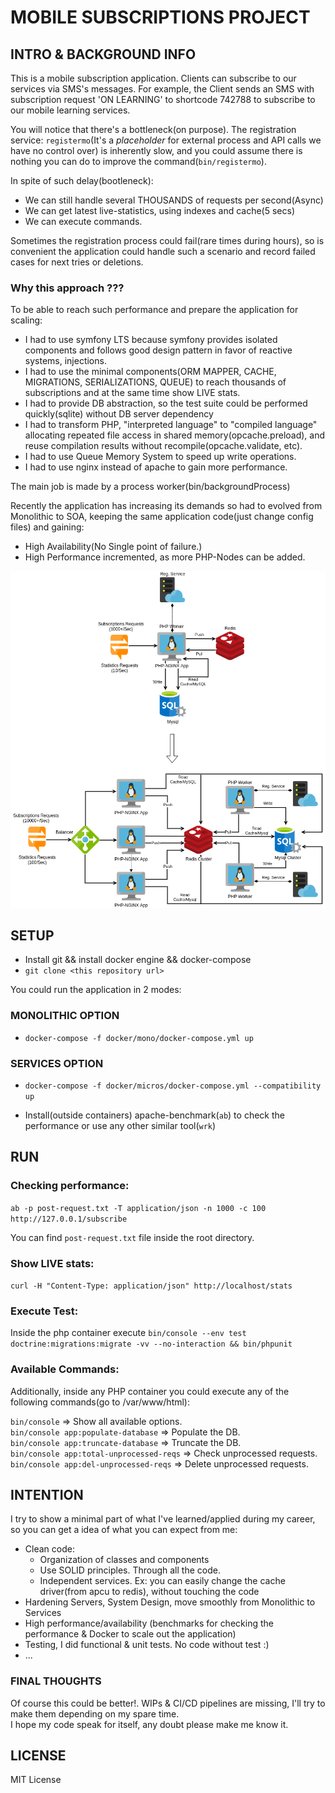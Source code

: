 #  MOBILE SUBSCRIPTIONS PROJECT  

## INTRO & BACKGROUND INFO

This is a mobile subscription application. Clients can subscribe to our services via SMS's messages.
For example, the Client sends an SMS with subscription request 'ON LEARNING' to shortcode 742788 to subscribe to our mobile learning services.

You will notice that there's a bottleneck(on purpose). The registration service: `registermo`(It's a *placeholder* for external process and API calls we have no control over) is inherently slow, and you could
assume there is nothing you can do to improve the command(`bin/registermo`).

In spite of such delay(bootleneck):
- We can still handle several THOUSANDS of requests per second(Async)
- We can get latest live-statistics, using indexes and cache(5 secs)
- We can execute commands.

Sometimes the registration process could fail(rare times during hours), so is convenient the application could handle such a scenario and
record failed cases for next tries or deletions.  

### Why this approach ??? 

To be able to reach such performance and prepare the application for scaling:
- I had to use symfony LTS because symfony provides isolated components and follows good design pattern in favor of reactive systems, injections. 
- I had to use the minimal components(ORM MAPPER, CACHE, MIGRATIONS, SERIALIZATIONS, QUEUE) to reach thousands of subscriptions and at the same time show LIVE stats.
- I had to provide DB abstraction, so the test suite could be performed quickly(sqlite) without DB server dependency  
- I had to transform PHP, "interpreted language" to "compiled language" allocating repeated file access in shared memory(opcache.preload), and reuse compilation results without recompile(opcache.validate, etc).
- I had to use Queue Memory System to speed up write operations. 
- I had to use nginx instead of apache to gain more performance. 

The main job is made by a process worker(bin/backgroundProcess)

Recently the application has increasing its demands so had to evolved from Monolithic to SOA, keeping the same application code(just change config files) and gaining: 
- High Availability(No Single point of failure.)
- High Performance incremented, as more PHP-Nodes can be added.

![alt text](./subscriptions.png)
 
## SETUP

* Install git && install docker engine && docker-compose
* `git clone <this repository url>`

You could run the application in 2 modes:

### MONOLITHIC OPTION
* `docker-compose -f docker/mono/docker-compose.yml up`

### SERVICES OPTION
* `docker-compose -f docker/micros/docker-compose.yml --compatibility up`


* Install(outside containers) apache-benchmark(`ab`) to check the performance or use any other similar tool(`wrk`)

## RUN
### Checking performance:
`ab -p post-request.txt -T application/json -n 1000 -c 100 http://127.0.0.1/subscribe`   

You can find `post-request.txt` file inside the root directory.

### Show LIVE stats:
`curl -H "Content-Type: application/json" http://localhost/stats`

### Execute Test:
Inside the php container execute
`bin/console --env test doctrine:migrations:migrate -vv --no-interaction && bin/phpunit`

### Available Commands:
Additionally, inside any PHP container you could execute any of the following commands(go to /var/www/html):  

`bin/console`                                => Show all available options.   
`bin/console app:populate-database`          => Populate the DB.  
`bin/console app:truncate-database`          => Truncate the DB.  
`bin/console app:total-unprocessed-reqs`     => Check unprocessed requests.  
`bin/console app:del-unprocessed-reqs`       => Delete unprocessed requests.


## INTENTION
I try to show a minimal part of what I've learned/applied during my career, so you can get a idea of what you can expect from me: 
- Clean code:
    - Organization of classes and components
    - Use SOLID principles. Through all the code.
    - Independent services. Ex: you can easily change the cache driver(from apcu to redis), without touching the code
- Hardening Servers, System Design, move smoothly from Monolithic to Services
- High performance/availability (benchmarks for checking the performance & Docker to scale out the application)
- Testing, I did functional & unit tests. No code without test :) 
- ...

### FINAL THOUGHTS
Of course this could be better!. WIPs & CI/CD pipelines are missing, I'll try to make them depending on my spare time.   
I hope my code speak for itself, any doubt please make me know it.

## LICENSE

MIT License
